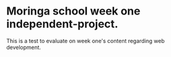 # Moringa school week one independent-project.

This is a test to evaluate on week one's content regarding web development.